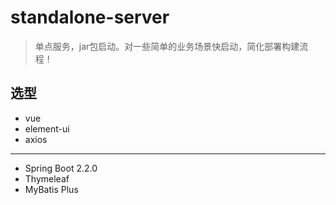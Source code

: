 # standalone-server

> 单点服务，jar包启动。对一些简单的业务场景快启动，简化部署构建流程！

## 选型

- vue
- element-ui
- axios

-----

- Spring Boot 2.2.0
- Thymeleaf
- MyBatis Plus
